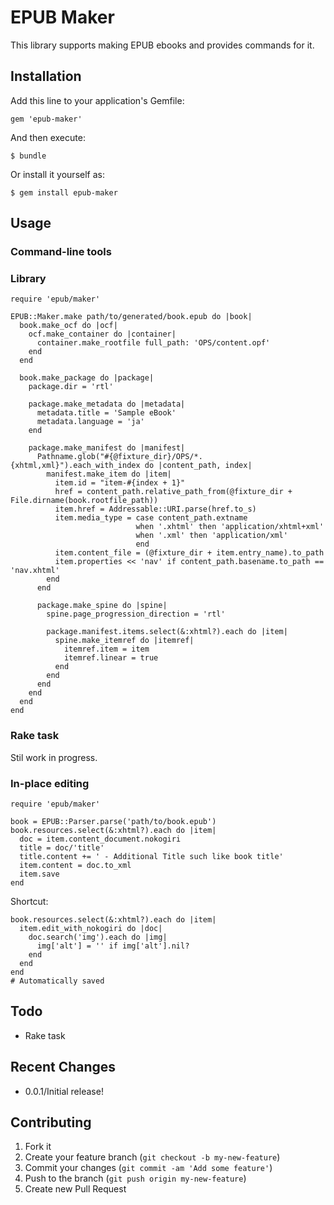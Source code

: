 EPUB Maker
==========

This library supports making EPUB ebooks and provides commands for it.

Installation
------------

Add this line to your application's Gemfile:

    gem 'epub-maker'

And then execute:

    $ bundle

Or install it yourself as:

    $ gem install epub-maker

Usage
-----

### Command-line tools ###


### Library ###

    require 'epub/maker'
    
    EPUB::Maker.make path/to/generated/book.epub do |book|
      book.make_ocf do |ocf|
        ocf.make_container do |container|
          container.make_rootfile full_path: 'OPS/content.opf'
        end
      end

      book.make_package do |package|
        package.dir = 'rtl'

        package.make_metadata do |metadata|
          metadata.title = 'Sample eBook'
          metadata.language = 'ja'
        end

        package.make_manifest do |manifest|
          Pathname.glob("#{@fixture_dir}/OPS/*.{xhtml,xml}").each_with_index do |content_path, index|
            manifest.make_item do |item|
              item.id = "item-#{index + 1}"
              href = content_path.relative_path_from(@fixture_dir + File.dirname(book.rootfile_path))
              item.href = Addressable::URI.parse(href.to_s)
              item.media_type = case content_path.extname
                                when '.xhtml' then 'application/xhtml+xml'
                                when '.xml' then 'application/xml'
                                end
              item.content_file = (@fixture_dir + item.entry_name).to_path
              item.properties << 'nav' if content_path.basename.to_path == 'nav.xhtml'
            end
          end

          package.make_spine do |spine|
            spine.page_progression_direction = 'rtl'

            package.manifest.items.select(&:xhtml?).each do |item|
              spine.make_itemref do |itemref|
                itemref.item = item
                itemref.linear = true
              end
            end
          end
        end
      end
    end

### Rake task ###

Stil work in progress.

### In-place editing

    require 'epub/maker'
    
    book = EPUB::Parser.parse('path/to/book.epub')
    book.resources.select(&:xhtml?).each do |item|
      doc = item.content_document.nokogiri
      title = doc/'title'
      title.content += ' - Additional Title such like book title'
      item.content = doc.to_xml
      item.save
    end

Shortcut:

    book.resources.select(&:xhtml?).each do |item|
      item.edit_with_nokogiri do |doc|
        doc.search('img').each do |img|
          img['alt'] = '' if img['alt'].nil?
        end
      end
    end
    # Automatically saved

Todo
----
* Rake task

Recent Changes
--------------
* 0.0.1/Initial release!

Contributing
------------

1. Fork it
2. Create your feature branch (`git checkout -b my-new-feature`)
3. Commit your changes (`git commit -am 'Add some feature'`)
4. Push to the branch (`git push origin my-new-feature`)
5. Create new Pull Request
